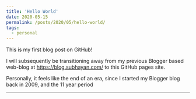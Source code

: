 ```yaml
---
title: 'Hello World'
date: 2020-05-15
permalink: /posts/2020/05/hello-world/
tags:
  - personal
---
```


This is my first blog post on GitHub!

I will subsequently be transitioning away from my previous Blogger based web-blog at https://blog.subhayan.com/ to this GitHub pages site.

Personally, it feels like the end of an era, since I started my Blogger blog back in 2009, and the 11 year period

------
<!--stackedit_data:
eyJoaXN0b3J5IjpbLTg0MTAyMTkxNiwtMTkzMDA3MjA4NSwxNj
gwOTUzNjgwXX0=
-->
